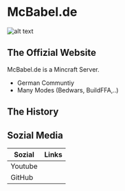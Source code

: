 # McBabel.de
![alt text](https://images.cgames.de/images/gamestar/4/minecraft_6075336.jpg)
## The Offizial Website

McBabel.de is a Mincraft Server.

- German Communtiy
- Many Modes (Bedwars, BuildFFA,..)


## The History 


## Sozial Media

| Sozial | Links |
| ------ | ------ |
| Youtube|  |
| GitHub |  |

